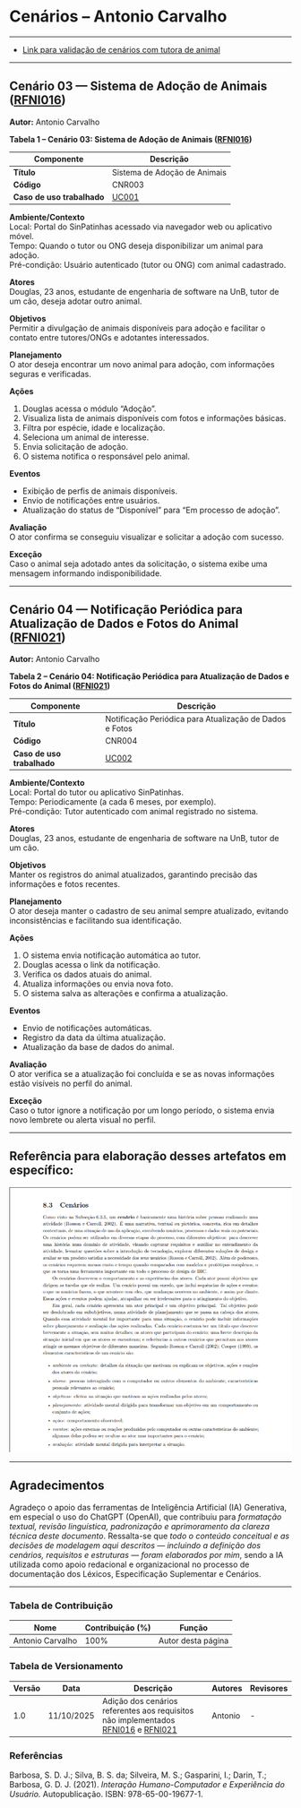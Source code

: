 # Cenários – Antonio Carvalho

---

* [Link para validação de cenários com tutora de animal](https://www.youtube.com/watch?v=loBusGtCcjI)

---

<a id="crn003"></a>

## Cenário 03 — Sistema de Adoção de Animais ([RFNI016](../../elicitacao/tecnicas_elicitacao/requisitos_elicitados.md#rfni016))

**Autor:** Antonio Carvalho


**Tabela 1 – Cenário 03: Sistema de Adoção de Animais ([RFNI016](../../elicitacao/tecnicas_elicitacao/requisitos_elicitados.md#rfni016))**

| **Componente** | **Descrição** |
|-----------------|----------------|
| **Título** | Sistema de Adoção de Animais |
| **Código** | CNR003 |
| **Caso de uso trabalhado** | [UC001](/modelagem/gravacoes/antonio/casos_de_uso.md#uc001) |

**Ambiente/Contexto**  
Local: Portal do SinPatinhas acessado via navegador web ou aplicativo móvel.  
Tempo: Quando o tutor ou ONG deseja disponibilizar um animal para adoção.  
Pré-condição: Usuário autenticado (tutor ou ONG) com animal cadastrado.

**Atores**  
Douglas, 23 anos, estudante de engenharia de software na UnB, tutor de um cão, deseja adotar outro animal.

**Objetivos**  
Permitir a divulgação de animais disponíveis para adoção e facilitar o contato entre tutores/ONGs e adotantes interessados.

**Planejamento**  
O ator deseja encontrar um novo animal para adoção, com informações seguras e verificadas.

**Ações**  
1. Douglas acessa o módulo “Adoção”.  
2. Visualiza lista de animais disponíveis com fotos e informações básicas.  
3. Filtra por espécie, idade e localização.  
4. Seleciona um animal de interesse.  
5. Envia solicitação de adoção.  
6. O sistema notifica o responsável pelo animal.

**Eventos**  
- Exibição de perfis de animais disponíveis.  
- Envio de notificações entre usuários.  
- Atualização do status de “Disponível” para “Em processo de adoção”.

**Avaliação**  
O ator confirma se conseguiu visualizar e solicitar a adoção com sucesso.

**Exceção**  
Caso o animal seja adotado antes da solicitação, o sistema exibe uma mensagem informando indisponibilidade.

---

<a id="crn004"></a>

## Cenário 04 — Notificação Periódica para Atualização de Dados e Fotos do Animal ([RFNI021](../../elicitacao/tecnicas_elicitacao/requisitos_elicitados.md#rfni021))

**Autor:** Antonio Carvalho


**Tabela 2 – Cenário 04: Notificação Periódica para Atualização de Dados e Fotos do Animal ([RFNI021](../../elicitacao/tecnicas_elicitacao/requisitos_elicitados.md#rfni021))**

| **Componente** | **Descrição** |
|-----------------|----------------|
| **Título** | Notificação Periódica para Atualização de Dados e Fotos |
| **Código** | CNR004 |
| **Caso de uso trabalhado** | [UC002](/modelagem/gravacoes/antonio/casos_de_uso.md#uc002) |

**Ambiente/Contexto**  
Local: Portal do tutor ou aplicativo SinPatinhas.  
Tempo: Periodicamente (a cada 6 meses, por exemplo).  
Pré-condição: Tutor autenticado com animal registrado no sistema.

**Atores**  
Douglas, 23 anos, estudante de engenharia de software na UnB, tutor de um cão.

**Objetivos**  
Manter os registros do animal atualizados, garantindo precisão das informações e fotos recentes.

**Planejamento**  
O ator deseja manter o cadastro de seu animal sempre atualizado, evitando inconsistências e facilitando sua identificação.

**Ações**  
1. O sistema envia notificação automática ao tutor.  
2. Douglas acessa o link da notificação.  
3. Verifica os dados atuais do animal.  
4. Atualiza informações ou envia nova foto.  
5. O sistema salva as alterações e confirma a atualização.

**Eventos**  
- Envio de notificações automáticas.  
- Registro da data da última atualização.  
- Atualização da base de dados do animal.

**Avaliação**  
O ator verifica se a atualização foi concluída e se as novas informações estão visíveis no perfil do animal.

**Exceção**  
Caso o tutor ignore a notificação por um longo período, o sistema envia novo lembrete ou alerta visual no perfil.

---


## Referência para elaboração desses artefatos em específico:

![Interação Humano-Computador e Experiência do Usuário. (Especificado em "Referências")](../../../assets/images/modelagem/antonio_cenarios.png)

---

## Agradecimentos

Agradeço o apoio das ferramentas de Inteligência Artificial (IA) Generativa, em especial o uso do ChatGPT (OpenAI), que contribuiu para *formatação textual, revisão linguística, padronização e aprimoramento da clareza técnica deste documento*.
Ressalta-se que *todo o conteúdo conceitual e as decisões de modelagem aqui descritos — incluindo a definição dos cenários, requisitos e estruturas — foram elaborados por mim*, sendo a IA utilizada como apoio redacional e organizacional no processo de documentação dos Léxicos, Especificação Suplementar e Cenários.

---

### Tabela de Contribuição

| **Nome** | **Contribuição (%)** | **Função** |
|-----------|----------------------|-------------|
| Antonio Carvalho | 100% | Autor desta página |

### Tabela de Versionamento

| **Versão** | **Data** | **Descrição** | **Autores** | **Revisores** |
|-------------|-----------|----------------|--------------|----------------|
| 1.0 | 11/10/2025 | Adição dos cenários referentes aos requisitos não implementados [RFNI016](../../elicitacao/tecnicas_elicitacao/requisitos_elicitados.md#rfni016) e [RFNI021](../../elicitacao/tecnicas_elicitacao/requisitos_elicitados.md#rfni021) | Antonio | - |

### Referências

Barbosa, S. D. J.; Silva, B. S. da; Silveira, M. S.; Gasparini, I.; Darin, T.; Barbosa, G. D. J. (2021). *Interação Humano-Computador e Experiência do Usuário.* Autopublicação. ISBN: 978-65-00-19677-1.
